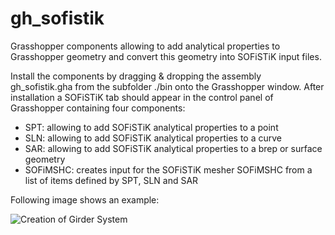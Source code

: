 # gh_sofistik

Grasshopper components allowing to add analytical properties to Grasshopper geometry and convert this geometry into SOFiSTiK input files.

Install the components by dragging & dropping the assembly gh_sofistik.gha from the subfolder ./bin onto the Grasshopper window.
After installation a SOFiSTiK tab should appear in the control panel of Grasshopper containing four components:

* SPT: allowing to add SOFiSTiK analytical properties to a point
* SLN: allowing to add SOFiSTiK analytical properties to a curve
* SAR: allowing to add SOFiSTiK analytical properties to a brep or surface geometry
* SOFiMSHC: creates input for the SOFiSTiK mesher SOFiMSHC from a list of items defined by SPT, SLN and SAR

Following image shows an example:

![Creation of Girder System](https://github.com/SOFiSTiK/gh_sofistik/blob/master/gh_sofistik/examples/img/girder_system_01.JPG)

